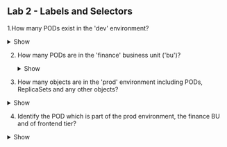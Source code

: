 ## Lab 2 - Labels and Selectors


1.How many PODs exist in the 'dev' environment?

<details><summary>Show</summary>
<p>

```bash
kubectl get pods --selector env=dev
```
</p>
</details>


2. How many PODs are in the 'finance' business unit ('bu')?

   <details><summary>Show</summary>
    <p>
    
    ```bash
    kubectl get pods --selector bu=finance
    ```
    </p>
    </details>
     
  3. How many objects are in the 'prod' environment including PODs, ReplicaSets and any other objects?
<details><summary>Show</summary>
<p>
    
```bash
kubectl get all --selector env=prod
```
</p>
</details>

4. Identify the POD which is part of the prod environment, the finance BU and of frontend tier?
<details><summary>Show</summary>
<p>
    
```bash
kubectl get all --selector env=prod,bu=finance,tier=frontend
```
</p>
</details>

